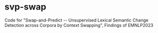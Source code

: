 # svp-swap
Code for "Swap-and-Predict -- Unsupervised Lexical Semantic Change Detection across Corpora by Context Swapping", Findings of EMNLP2023
